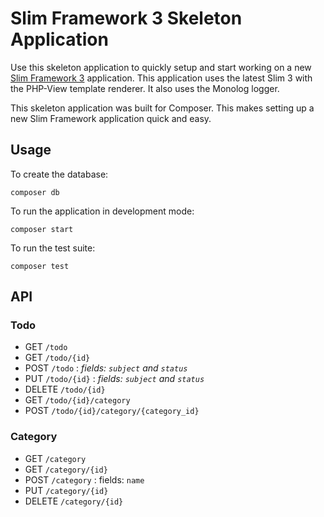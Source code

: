 # Slim Framework 3 Skeleton Application

Use this skeleton application to quickly setup and start working on a new [Slim Framework 3](https://www.slimframework.com/) application. This application uses the latest Slim 3 with the PHP-View template renderer. It also uses the Monolog logger.

This skeleton application was built for Composer. This makes setting up a new Slim Framework application quick and easy.

## Usage

To create the database:

	composer db

To run the application in development mode:

	composer start

To run the test suite:

	composer test

## API

### Todo

- GET `/todo`
- GET `/todo/{id}`
- POST `/todo` : _fields: `subject` and `status`_
- PUT `/todo/{id}` : _fields: `subject` and `status`_
- DELETE `/todo/{id}`
- GET `/todo/{id}/category`
- POST `/todo/{id}/category/{category_id}`

### Category

- GET `/category`
- GET `/category/{id}`
- POST `/category` : fields: `name`
- PUT `/category/{id}`
- DELETE `/category/{id}`
